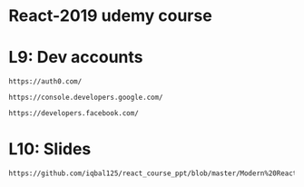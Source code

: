 # React-2019 udemy course 

# L9: Dev accounts

    https://auth0.com/ 

    https://console.developers.google.com/

    https://developers.facebook.com/

# L10: Slides

    https://github.com/iqbal125/react_course_ppt/blob/master/Modern%20React%20PP.pdf
